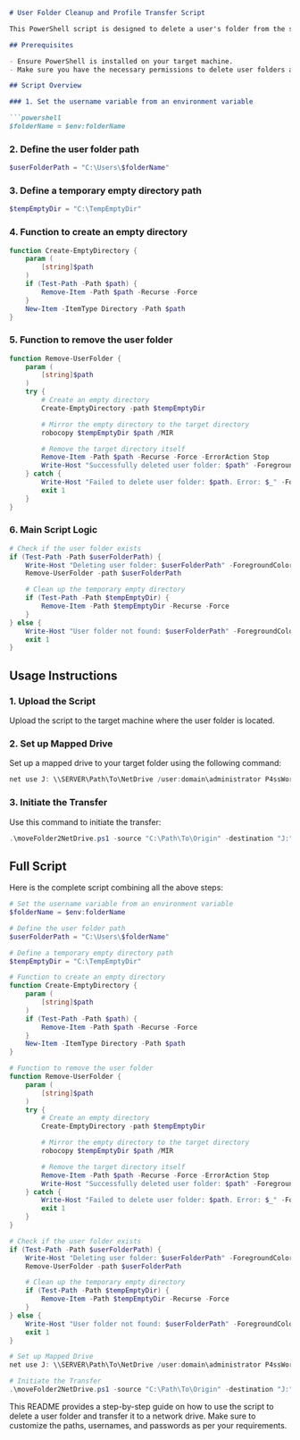```markdown
# User Folder Cleanup and Profile Transfer Script

This PowerShell script is designed to delete a user's folder from the system and transfer the folder to a network drive.

## Prerequisites

- Ensure PowerShell is installed on your target machine.
- Make sure you have the necessary permissions to delete user folders and create network drives.

## Script Overview

### 1. Set the username variable from an environment variable

```powershell
$folderName = $env:folderName
```

### 2. Define the user folder path

```powershell
$userFolderPath = "C:\Users\$folderName"
```

### 3. Define a temporary empty directory path

```powershell
$tempEmptyDir = "C:\TempEmptyDir"
```

### 4. Function to create an empty directory

```powershell
function Create-EmptyDirectory {
    param (
        [string]$path
    )
    if (Test-Path -Path $path) {
        Remove-Item -Path $path -Recurse -Force
    }
    New-Item -ItemType Directory -Path $path
}
```

### 5. Function to remove the user folder

```powershell
function Remove-UserFolder {
    param (
        [string]$path
    )
    try {
        # Create an empty directory
        Create-EmptyDirectory -path $tempEmptyDir

        # Mirror the empty directory to the target directory
        robocopy $tempEmptyDir $path /MIR

        # Remove the target directory itself
        Remove-Item -Path $path -Recurse -Force -ErrorAction Stop
        Write-Host "Successfully deleted user folder: $path" -ForegroundColor Green
    } catch {
        Write-Host "Failed to delete user folder: $path. Error: $_" -ForegroundColor Red
        exit 1
    }
}
```

### 6. Main Script Logic

```powershell
# Check if the user folder exists
if (Test-Path -Path $userFolderPath) {
    Write-Host "Deleting user folder: $userFolderPath" -ForegroundColor Yellow
    Remove-UserFolder -path $userFolderPath

    # Clean up the temporary empty directory
    if (Test-Path -Path $tempEmptyDir) {
        Remove-Item -Path $tempEmptyDir -Recurse -Force
    }
} else {
    Write-Host "User folder not found: $userFolderPath" -ForegroundColor Red
    exit 1
}
```

## Usage Instructions

### 1. Upload the Script

Upload the script to the target machine where the user folder is located.

### 2. Set up Mapped Drive

Set up a mapped drive to your target folder using the following command:

```powershell
net use J: \\SERVER\Path\To\NetDrive /user:domain\administrator P4ssWord
```

### 3. Initiate the Transfer

Use this command to initiate the transfer:

```powershell
.\moveFolder2NetDrive.ps1 -source "C:\Path\To\Origin" -destination "J:" -username "domain\administrator" -password 'PassWord'
```

## Full Script

Here is the complete script combining all the above steps:

```powershell
# Set the username variable from an environment variable
$folderName = $env:folderName

# Define the user folder path
$userFolderPath = "C:\Users\$folderName"

# Define a temporary empty directory path
$tempEmptyDir = "C:\TempEmptyDir"

# Function to create an empty directory
function Create-EmptyDirectory {
    param (
        [string]$path
    )
    if (Test-Path -Path $path) {
        Remove-Item -Path $path -Recurse -Force
    }
    New-Item -ItemType Directory -Path $path
}

# Function to remove the user folder
function Remove-UserFolder {
    param (
        [string]$path
    )
    try {
        # Create an empty directory
        Create-EmptyDirectory -path $tempEmptyDir

        # Mirror the empty directory to the target directory
        robocopy $tempEmptyDir $path /MIR

        # Remove the target directory itself
        Remove-Item -Path $path -Recurse -Force -ErrorAction Stop
        Write-Host "Successfully deleted user folder: $path" -ForegroundColor Green
    } catch {
        Write-Host "Failed to delete user folder: $path. Error: $_" -ForegroundColor Red
        exit 1
    }
}

# Check if the user folder exists
if (Test-Path -Path $userFolderPath) {
    Write-Host "Deleting user folder: $userFolderPath" -ForegroundColor Yellow
    Remove-UserFolder -path $userFolderPath

    # Clean up the temporary empty directory
    if (Test-Path -Path $tempEmptyDir) {
        Remove-Item -Path $tempEmptyDir -Recurse -Force
    }
} else {
    Write-Host "User folder not found: $userFolderPath" -ForegroundColor Red
    exit 1
}

# Set up Mapped Drive
net use J: \\SERVER\Path\To\NetDrive /user:domain\administrator P4ssWord

# Initiate the Transfer
.\moveFolder2NetDrive.ps1 -source "C:\Path\To\Origin" -destination "J:" -username "domain\administrator" -password 'PassWord'
```

This README provides a step-by-step guide on how to use the script to delete a user folder and transfer it to a network drive. Make sure to customize the paths, usernames, and passwords as per your requirements.
```
